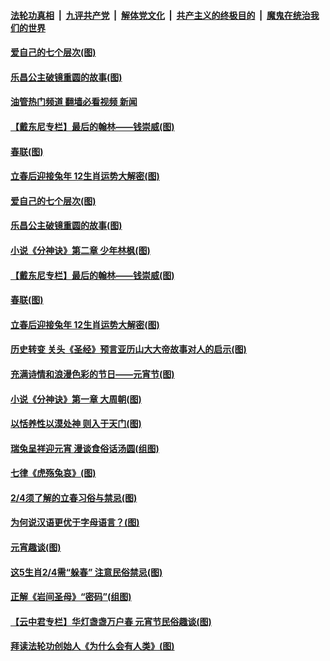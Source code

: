 ####  [法轮功真相](../../../../basic/blob/master/README.md?t=02080013) &nbsp;|&nbsp; [九评共产党](../../../../9ping.md/blob/master/README.md?t=02080013) &nbsp;|&nbsp; [解体党文化](../../../../jtdwh.md/blob/master/README.md?t=02080013)  &nbsp;|&nbsp; [共产主义的终极目的](../../../../gczydzjmd.md/blob/master/README.md?t=02080013) &nbsp;|&nbsp; [魔鬼在统治我们的世界](../../../../mgztzwmdsj.md/blob/master/README.md?t=02080013) 

#### [爱自己的七个层次(图)](../pages/p7/1028219.md?t=02080013) 

#### [乐昌公主破镜重圆的故事(图)](../pages/p7/1027760.md?t=02080013) 

#### [油管热门频道 翻墙必看视频 新闻](http://129.146.143.75:81/youtube.html?02080013)

#### [【戴东尼专栏】最后的翰林——钱崇威(图)](../pages/p7/1015364.md?t=02080013) 

#### [春联(图)](../pages/p7/1027960.md?t=02080013) 


#### [立春后迎接兔年 12生肖运势大解密(图)](../pages/p7/1028253.md?t=02080013) 

#### [爱自己的七个层次(图)](../pages/p7/1028219.md?t=02080013) 

#### [乐昌公主破镜重圆的故事(图)](../pages/p7/1027760.md?t=02080013) 

#### [小说《分神诀》第二章 少年林枫(图)](../pages/p7/1028149.md?t=02080013) 

#### [【戴东尼专栏】最后的翰林——钱崇威(图)](../pages/p7/1015364.md?t=02080013) 

#### [春联(图)](../pages/p7/1027960.md?t=02080013) 


#### [立春后迎接兔年 12生肖运势大解密(图)](../pages/p7/1028253.md?t=02080013) 

#### [历史转变 关头《圣经》预言亚历山大大帝故事对人的启示(图)](../pages/p7/1026964.md?t=02080013) 

#### [充满诗情和浪漫色彩的节日——元宵节(图)](../pages/p7/1027005.md?t=02080013) 

#### [小说《分神诀》第一章 大周朝(图)](../pages/p7/1027159.md?t=02080013) 

#### [以恬养性以漠处神 则入于天门(图)](../pages/p7/1027928.md?t=02080013) 

#### [瑞兔呈祥迎元宵 漫谈食俗话汤圆(组图)](../pages/p7/1025955.md?t=02080013) 

#### [七律《虎殇兔哀》(图)](../pages/p7/1028065.md?t=02080013) 

#### [2/4须了解的立春习俗与禁忌(图)](../pages/p7/1027984.md?t=02080013) 

#### [为何说汉语更优于字母语言？(图)](../pages/p7/1027842.md?t=02080013) 

#### [元宵趣谈(图)](../pages/p7/1027710.md?t=02080013) 

#### [这5生肖2/4需“躲春” 注意民俗禁忌(图)](../pages/p7/1027898.md?t=02080013) 

#### [正解《岩间圣母》“密码”(组图)](../pages/p7/1026573.md?t=02080013) 

#### [【云中君专栏】华灯盏盏万户春 元宵节民俗趣谈(图)](../pages/p7/1026713.md?t=02080013) 

#### [拜读法轮功创始人《为什么会有人类》(图)](../pages/p7/1027869.md?t=02080013) 

<img src='http://gfw-breaker.win/goodnews/indexes/p7.md' width='0px' height='0px'/>
